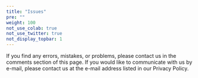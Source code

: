 ```yaml
---
title: "Issues"
pre: ""
weight: 100
not_use_colab: true
not_use_twitter: true
not_display_topbar: 1
---
```


If you find any errors, mistakes, or problems, please contact us in the comments section of this page.
If you would like to communicate with us by e-mail, please contact us at the e-mail address listed in our Privacy Policy.